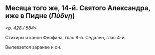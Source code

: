 
## Месяца того же, 14-й. Святого Александра, иже в Пидне (*Πύδνῃ*)    

<*p. 428 / 584*>

Стихиры и канон Феофана, глас 8-й. Седален, глас 4-й.   

Выпевается заранее и он.     

